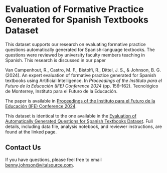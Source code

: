# Evaluation of Formative Practice Generated for Spanish Textbooks Dataset

This dataset supports our research on evaluating formative practice
questions automatically generated for Spanish-language textbooks. The
questions were reviewed by university faculty members teaching in
Spanish. This research is discussed in our paper

Van Campenhout, R., Castro, M. F., Bistolfi, R., Dittel, J. S., &
Johnson, B. G. (2024). An expert evaluation of formative practice
generated for Spanish textbooks using Artificial Intelligence. In
*Proceedings of the Instituto para el Futuro de la Educación (IFE)
Conference 2024* (pp. 156–162). Tecnológico de Monterrey, Instituto
para el Futuro de la Educación.

The paper is available in [Proceedings of the Instituto para el Futuro
de la Educación (IFE) Conference
2024](https://drive.google.com/file/d/12i20aPeHYziygQ_oypLX9X0Ja5G1BFJw/view).

This dataset is identical to the one available in the [Evaluation of
Automatically Generated Questions for Spanish Textbooks
Dataset](https://github.com/vitalsource/data/tree/main/ijaied-2024). Full
details, including data file, analysis notebook, and reviewer
instructions, are found at the linked page.

## Contact Us

If you have questions, please feel free to email
[benny.johnson@vitalsource.com](mailto:benny.johnson@vitalsource.com).
